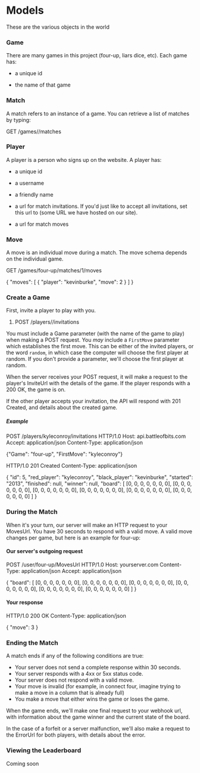 # Models

These are the various objects in the world

### Game

There are many games in this project (four-up, liars dice, etc). Each game has:

- a unique id

- the name of that game

### Match

A match refers to an instance of a game. You can retrieve a list of matches by
typing:

GET /games/<game-name>/matches

### Player

A player is a person who signs up on the website. A player has:

- a unique id

- a username

- a friendly name

- a url for match invitations. If you'd just like to accept all invitations, set
this url to (some URL we have hosted on our site).

- a url for match moves

### Move

A move is an individual move during a match. The move schema depends on the
individual game.

GET /games/four-up/matches/1/moves

{
    "moves": [
        {
            "player": "kevinburke",
            "move": 2
        }
    ]
}

### Create a Game

First, invite a player to play with you.

1. POST /players/<username>/invitations

You must include a Game parameter (with the name of the game to play) when
making a POST request. You *may* include a `FirstMove` parameter which
establishes the first move. This can be either of the invited players, or the
word `random`, in which case the computer will choose the first player at
random. If you don't provide a parameter, we'll choose the first player at
random.

When the server receives your POST request, it will make a request to the
player's InviteUrl with the details of the game. If the player responds with a
200 OK, the game is on.

If the other player accepts your invitation, the API will respond with 201
Created, and details about the created game.

##### Example

POST /players/kyleconroy/invitations HTTP/1.0
Host: api.battleofbits.com
Accept: application/json
Content-Type: application/json

{"Game": "four-up", "FirstMove": "kyleconroy"}

HTTP/1.0 201 Created
Content-Type: application/json

{
    "id": 5,
    "red_player": "kyleconroy",
    "black_player": "kevinburke",
    "started": "2013",
    "finished": null,
    "winner": null,
    "board": [
        [0, 0, 0, 0, 0, 0, 0],
        [0, 0, 0, 0, 0, 0, 0],
        [0, 0, 0, 0, 0, 0, 0],
        [0, 0, 0, 0, 0, 0, 0],
        [0, 0, 0, 0, 0, 0, 0],
        [0, 0, 0, 0, 0, 0, 0]
    ]
}

### During the Match

When it's your turn, our server will make an HTTP request to your MovesUrl. You
have 30 seconds to respond with a valid move. A valid move changes per game,
but here is an example for four-up:

#### Our server's outgoing request

POST /user/four-up/MovesUrl HTTP/1.0
Host: yourserver.com
Content-Type: application/json
Accept: application/json

{
    "board": [
        [0, 0, 0, 0, 0, 0, 0],
        [0, 0, 0, 0, 0, 0, 0],
        [0, 0, 0, 0, 0, 0, 0],
        [0, 0, 0, 0, 0, 0, 0],
        [0, 0, 0, 0, 0, 0, 0],
        [0, 0, 0, 0, 0, 0, 0]
    ]
}

#### Your response

HTTP/1.0 200 OK
Content-Type: application/json

{
    "move": 3
}

### Ending the Match

A match ends if any of the following conditions are true:

- Your server does not send a complete response within 30 seconds.
- Your server responds with a 4xx or 5xx status code.
- Your server does not respond with a valid move.
- Your move is invalid (for example, in connect four, imagine trying to make
  a move in a column that is already full)
- You make a move that either wins the game or loses the game.

When the game ends, we'll make one final request to your webhook url, with
information about the game winner and the current state of the board.

In the case of a forfeit or a server malfunction, we'll also make a request to
the ErrorUrl for both players, with details about the error.

### Viewing the Leaderboard

Coming soon

